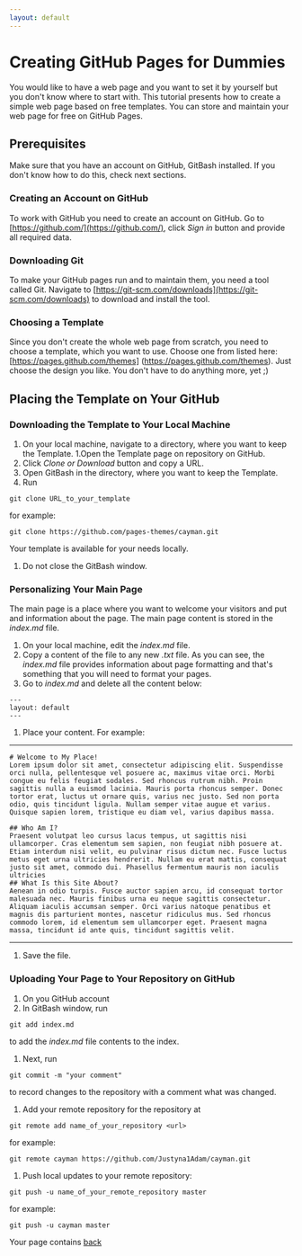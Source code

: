 ```yaml
---
layout: default
---
```


# Creating GitHub Pages for Dummies

You would like to have a web page and you want to set it by yourself but you don't know where to start with. This tutorial presents how to create a simple web page based on free templates. You can store and maintain your web page for free on GitHub Pages.

## Prerequisites
Make sure that you have an account on GitHub, GitBash installed. If you don't know how to do this, check next sections.

### Creating an Account on GitHub
To work with GitHub you need to create an account on GitHub.
Go to [https://github.com/](https://github.com/), click _Sign_ _in_ button and provide all required data.

### Downloading Git
To make your GitHub pages run and to maintain them, you need a tool called Git. Navigate to [https://git-scm.com/downloads](https://git-scm.com/downloads) to download and install the tool.

### Choosing a Template
Since you don't create the whole web page from scratch, you need to choose a template, which you want to use. Choose one from listed here: [https://pages.github.com/themes] (https://pages.github.com/themes).
Just choose the design you like. You don't have to do anything more, yet ;)

## Placing the Template on Your GitHub


### Downloading the Template to Your Local Machine

1. On your local machine, navigate to a directory, where you want to keep the Template.
1.Open the Template page on repository on GitHub.
1. Click _Clone_ _or_ _Download_ button and copy a URL.
1. Open GitBash in the directory, where you want to keep the Template.
1. Run
  ```
  git clone URL_to_your_template
  ```
for example:
   ```
  git clone https://github.com/pages-themes/cayman.git
  ```
Your template is available for your needs locally.
1. Do not close the GitBash window.

### Personalizing Your Main Page
The main page is a place where you want to welcome your visitors and put and information about the page. The main page content is stored in the _index.md_ file.
1. On your local machine, edit the _index.md_ file.
1. Copy a content of the file to any new _.txt_ file.
As you can see, the _index.md_ file provides information about page formatting and that's something that you will need to format your pages.
1. Go to _index.md_ and delete all the content below:
```
---
layout: default
---
```
1. Place your content. For example:

***
```
# Welcome to My Place!
Lorem ipsum dolor sit amet, consectetur adipiscing elit. Suspendisse orci nulla, pellentesque vel posuere ac, maximus vitae orci. Morbi congue eu felis feugiat sodales. Sed rhoncus rutrum nibh. Proin sagittis nulla a euismod lacinia. Mauris porta rhoncus semper. Donec tortor erat, luctus ut ornare quis, varius nec justo. Sed non porta odio, quis tincidunt ligula. Nullam semper vitae augue et varius. Quisque sapien lorem, tristique eu diam vel, varius dapibus massa.

## Who Am I?
Praesent volutpat leo cursus lacus tempus, ut sagittis nisi ullamcorper. Cras elementum sem sapien, non feugiat nibh posuere at. Etiam interdum nisi velit, eu pulvinar risus dictum nec. Fusce luctus metus eget urna ultricies hendrerit. Nullam eu erat mattis, consequat justo sit amet, commodo dui. Phasellus fermentum mauris non iaculis ultricies
## What Is this Site About?
Aenean in odio turpis. Fusce auctor sapien arcu, id consequat tortor malesuada nec. Mauris finibus urna eu neque sagittis consectetur. Aliquam iaculis accumsan semper. Orci varius natoque penatibus et magnis dis parturient montes, nascetur ridiculus mus. Sed rhoncus commodo lorem, id elementum sem ullamcorper eget. Praesent magna massa, tincidunt id ante quis, tincidunt sagittis velit.
```
***
1. Save the file.

### Uploading Your Page to Your Repository on GitHub

1. On you GitHub account 
1. In GitBash window, run 
```
git add index.md
```
to add the _index.md_ file contents to the index.
1. Next, run
```
git commit -m "your comment"
```
to record changes to the repository with a comment what was changed.
1. Add your remote repository for the repository at <url>
```
git remote add name_of_your_repository <url>
```
  for example:
```
git remote cayman https://github.com/Justyna1Adam/cayman.git
```
1. Push local updates to your remote repository:
 ```
 git push -u name_of_your_remote_repository master
```
for example:
 ```
 git push -u cayman master
```
Your page contains 
[back](./)
